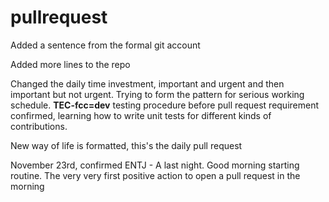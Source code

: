 # pullrequest

Added a sentence from the formal git account

Added more lines to the repo

Changed the daily time investment, important and urgent and then important but not urgent. Trying to form the pattern for serious working schedule. **TEC-fcc=dev** testing procedure before pull request requirement confirmed, learning how to write unit tests for different kinds of contributions.

New way of life is formatted, this's the daily pull request 

November 23rd, confirmed ENTJ - A last night. Good morning starting routine. The very very first positive action to open a pull request in the morning